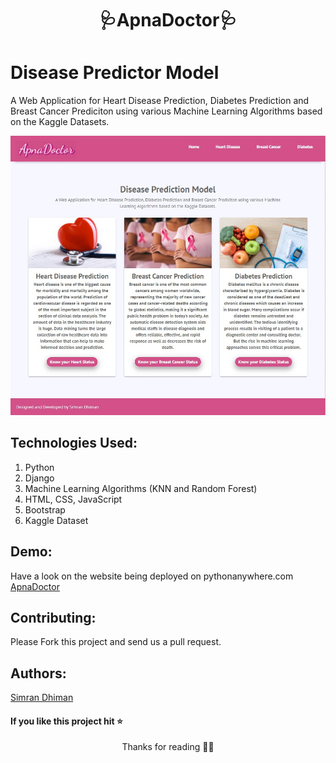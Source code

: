 <h1 align="center">🩺ApnaDoctor🩺</h1>


# Disease Predictor Model
A Web Application for Heart Disease Prediction, Diabetes Prediction and Breast Cancer Prediciton using various Machine Learning Algorithms based on the Kaggle Datasets.

<p align="center"><img src="screenshot.jpg" /></p>

## Technologies Used:
1. Python
2. Django
3. Machine Learning Algorithms (KNN and Random Forest)
4. HTML, CSS, JavaScript
5. Bootstrap
6. Kaggle Dataset

## Demo:
Have a look on the website being deployed on pythonanywhere.com <a href="https://simmi1234.pythonanywhere.com/">ApnaDoctor</a>
## Contributing:

Please Fork this project and send us a pull request.

## Authors:
<a href="https://simrandhiman.me/">Simran Dhiman</a>

#### If you like this project hit ⭐

<p align="center">Thanks for reading 🙏🏽</p>
